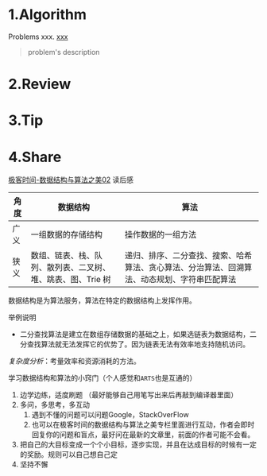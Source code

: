 # 1.Algorithm

Problems xxx. [xxx](url)
>problem's description

# 2.Review


# 3.Tip

# 4.Share

[极客时间-数据结构与算法之美02](https://time.geekbang.org/column/article/40011) 读后感

| 角度 | 数据结构                                                    | 算法                                                         |
| ---- | ----------------------------------------------------------- | ------------------------------------------------------------ |
| 广义 | 一组数据的存储结构                                          | 操作数据的一组方法                                           |
| 狭义 | 数组、链表、栈、队列、散列表、二叉树、堆、跳表、图、Trie 树 | 递归、排序、二分查找、搜索、哈希算法、贪心算法、分治算法、回溯算法、动态规划、字符串匹配算法 |

数据结构是为算法服务，算法在特定的数据结构上发挥作用。

举例说明

* 二分查找算法是建立在数组存储数据的基础之上，如果选链表为数据结构，二分查找算法就无法发挥它的优势了。因为链表无法有效率地支持随机访问。

*复杂度分析*：考量效率和资源消耗的方法。

学习数据结构和算法的小窍门（个人感觉和`ARTS`也是互通的）	

1. 边学边练，适度刷题	（最好能够自己用笔写出来后再敲到编译器里面）
2. 多问，多思考，多互动
   1. 遇到不懂的问题可以问题Google，StackOverFlow
   2. 也可以在极客时间的数据结构与算法之美专栏里面进行互动，作者会即时回复你的问题和盲点，最好问在最新的文章里，前面的作者可能不会看。
3. 把自己的大目标变成一个个小目标，逐步实现，并且在达成目标的时候有一定的奖励。规则可以自己想自己定
4. 坚持不懈



